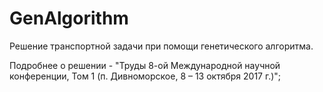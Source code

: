 # GenAlgorithm

Решение транспортной задачи при помощи генетического алгоритма.

Подробнее о решении - "Труды 8-ой Международной научной конференции, Том 1 (п. Дивноморское, 8 – 13 октября 2017 г.)";

